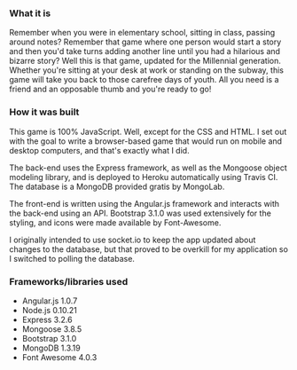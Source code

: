 <h3>What it is</h3>

<p>Remember when you were in elementary school, sitting in class, passing around notes? Remember that game where one person would start a story and then you'd take turns adding another line until you had a hilarious and bizarre story? Well this is that game, updated for the Millennial generation. Whether you're sitting at your desk at work or standing on the subway, this game will take you back to those carefree days of youth. All you need is a friend and an opposable thumb and you're ready to go!</p>

<h3>How it was built</h3>

<p>This game is 100% JavaScript. Well, except for the CSS and HTML. I set out with the goal to write a browser-based game that would run on mobile and desktop computers, and that's exactly what I did.</p>

<p>The back-end uses the Express framework, as well as the Mongoose object modeling library, and is deployed to Heroku automatically using Travis CI. The database is a MongoDB provided gratis by MongoLab.</p>

<p>The front-end is written using the Angular.js framework and interacts with the back-end using an API. Bootstrap 3.1.0 was used extensively for the styling, and icons were made available by Font-Awesome.</p>

<p>I originally intended to use socket.io to keep the app updated about changes to the database, but that proved to be overkill for my application so I switched to polling the database.</p>

<h3>Frameworks/libraries used</h3>

<ul>
<li>Angular.js 1.0.7</li>
<li>Node.js 0.10.21</li>
<li>Express 3.2.6</li>
<li>Mongoose 3.8.5</li>
<li>Bootstrap 3.1.0</li>
<li>MongoDB 1.3.19</li>
<li>Font Awesome 4.0.3</li>
</ul>
